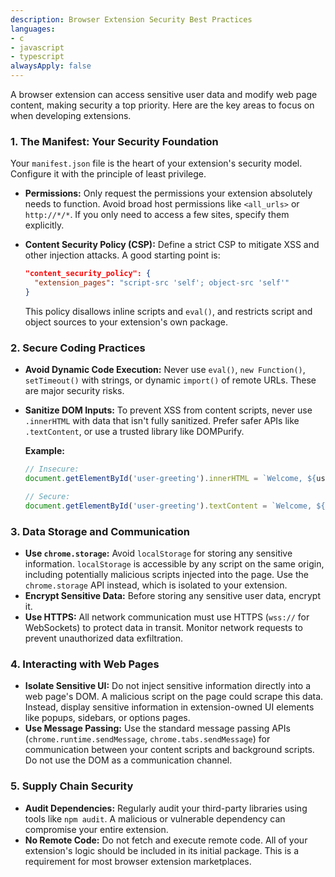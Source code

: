 ```yaml
---
description: Browser Extension Security Best Practices
languages:
- c
- javascript
- typescript
alwaysApply: false
---
```


A browser extension can access sensitive user data and modify web page content, making security a top priority. Here are the key areas to focus on when developing extensions.

### 1. The Manifest: Your Security Foundation

Your `manifest.json` file is the heart of your extension's security model. Configure it with the principle of least privilege.

*   **Permissions:** Only request the permissions your extension absolutely needs to function. Avoid broad host permissions like `<all_urls>` or `http://*/*`. If you only need to access a few sites, specify them explicitly.
*   **Content Security Policy (CSP):** Define a strict CSP to mitigate XSS and other injection attacks. A good starting point is:

    ```json
    "content_security_policy": {
      "extension_pages": "script-src 'self'; object-src 'self'"
    }
    ```

    This policy disallows inline scripts and `eval()`, and restricts script and object sources to your extension's own package.

### 2. Secure Coding Practices

*   **Avoid Dynamic Code Execution:** Never use `eval()`, `new Function()`, `setTimeout()` with strings, or dynamic `import()` of remote URLs. These are major security risks.

*   **Sanitize DOM Inputs:** To prevent XSS from content scripts, never use `.innerHTML` with data that isn't fully sanitized. Prefer safer APIs like `.textContent`, or use a trusted library like DOMPurify.

    **Example:**
    ```javascript
    // Insecure:
    document.getElementById('user-greeting').innerHTML = `Welcome, ${userInput}!`;

    // Secure:
    document.getElementById('user-greeting').textContent = `Welcome, ${userInput}!`;
    ```

### 3. Data Storage and Communication

*   **Use `chrome.storage`:** Avoid `localStorage` for storing any sensitive information. `localStorage` is accessible by any script on the same origin, including potentially malicious scripts injected into the page. Use the `chrome.storage` API instead, which is isolated to your extension.
*   **Encrypt Sensitive Data:** Before storing any sensitive user data, encrypt it.
*   **Use HTTPS:** All network communication must use HTTPS (`wss://` for WebSockets) to protect data in transit. Monitor network requests to prevent unauthorized data exfiltration.

### 4. Interacting with Web Pages

*   **Isolate Sensitive UI:** Do not inject sensitive information directly into a web page's DOM. A malicious script on the page could scrape this data. Instead, display sensitive information in extension-owned UI elements like popups, sidebars, or options pages.
*   **Use Message Passing:** Use the standard message passing APIs (`chrome.runtime.sendMessage`, `chrome.tabs.sendMessage`) for communication between your content scripts and background scripts. Do not use the DOM as a communication channel.

### 5. Supply Chain Security

*   **Audit Dependencies:** Regularly audit your third-party libraries using tools like `npm audit`. A malicious or vulnerable dependency can compromise your entire extension.
*   **No Remote Code:** Do not fetch and execute remote code. All of your extension's logic should be included in its initial package. This is a requirement for most browser extension marketplaces.